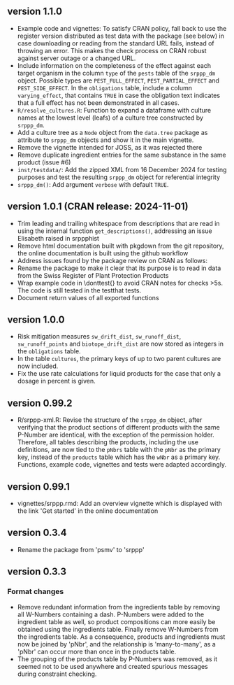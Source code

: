 ## version 1.1.0

- Example code and vignettes: To satisfy CRAN policy, fall back to use the register version distributed as test data with the package (see below) in case downloading  or reading from the standard URL fails, instead of throwing an error. This makes the check process on CRAN robust against server outage or a changed URL.
- Include information on the completeness of the effect against each target organism in the column `type` of the `pests` table of the `srppp_dm` object. Possible types are `PEST_FULL_EFFECT`, `PEST_PARTIAL_EFFECT` and `PEST_SIDE_EFFECT`. In the `obligations` table, include a column `varying_effect`, that contains `TRUE` in case the obligation text indicates that a full effect has not been demonstrated in all cases.
- `R/resolve_cultures.R`: Function to expand a dataframe with culture names at the lowest level (leafs) of a culture tree constructed by `srppp_dm`.
- Add a culture tree as a `Node` object from the `data.tree` package as attribute to `srppp_dm` objects and show it in the main vignette.
- Remove the vignette intended for JOSS, as it was rejected there
- Remove duplicate ingredient entries for the same substance in the same product (issue #6)
- `inst/testdata/`: Add the zipped XML from 16 December 2024 for testing purposes and test the resulting `srppp_dm` object for referential integrity
- `srppp_dm()`: Add argument `verbose` with default `TRUE`.

## version 1.0.1 (CRAN release: 2024-11-01)

- Trim leading and trailing whitespace from descriptions that are read in using the internal function `get_descriptions()`, addressing an issue Elisabeth raised in srppphist
- Remove html documentation built with pkgdown from the git repository, the online documentation is built using the github workflow
- Address issues found by the package review on CRAN as follows:
- Rename the package to make it clear that its purpose is to read in data from the Swiss Register of Plant Protection Products
- Wrap example code in \donttest{} to avoid CRAN notes for checks >5s. The code is still tested in the testthat tests.
- Document return values of all exported functions

## version 1.0.0

- Risk mitigation measures `sw_drift_dist`, `sw_runoff_dist`, `sw_runoff_points` and `biotope_drift_dist` are now stored as integers in the `obligations` table.
- In the table `cultures`, the primary keys of up to two parent cultures are now included.
- Fix the use rate calculations for liquid products for the case that only a dosage in percent is given.

## version 0.99.2

- R/srppp-xml.R: Revise the structure of the `srppp_dm` object, after verifying that the product sections of different products with the same P-Number are identical, with the exception of the permission holder. Therefore, all tables describing the products, including the use definitions, are now tied to the `pNbrs` table with the `pNbr` as the primary key, instead of the `products` table which has the `wNbr` as a primary key. Functions, example code, vignettes and tests were adapted accordingly.

## version 0.99.1

- vignettes/srppp.rmd: Add an overview vignette which is displayed with the link 'Get started' in the online documentation

## version 0.3.4

- Rename the package from 'psmv' to 'srppp'

## version 0.3.3

### Format changes

- Remove redundant information from the ingredients table by removing
  all W-Numbers containing a dash. P-Numbers were added to the ingredient
  table as well, so product compositions can more easily be obtained
  using the ingredients table. Finally remove W-Numbers from the ingredients
  table. As a consequence, products and ingredients must now be joined
  by 'pNbr', and the relationship is 'many-to-many', as a 'pNbr' can
  occur more than once in the products table.
- The grouping of the products table by P-Numbers was removed, as it
  seemed not to be used anywhere and created spurious messages during 
  constraint checking.
